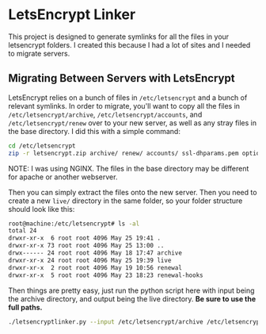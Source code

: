# LetsEncrypt Linker

This project is designed to generate symlinks for all the files in your letsencrypt folders.
I created this because I had a lot of sites and I needed to migrate servers.

## Migrating Between Servers with LetsEncrypt

LetsEncrypt relies on a bunch of files in `/etc/letsencrypt` and a bunch of relevant symlinks.
In order to migrate, you'll want to copy all the files in `/etc/letsencrypt/archive`, `/etc/letsencrypt/accounts`, and `/etc/letsencrypt/renew` over to your new server, as well as any stray files in the base directory.
I did this with a simple command:

```bash
cd /etc/letsencrypt
zip -r letsencrypt.zip archive/ renew/ accounts/ ssl-dhparams.pem options-ssl-nginx.conf
```

NOTE: I was using NGINX.  The files in the base directory may be different for apache or another webserver.

Then you can simply extract the files onto the new server.  Then you need to create a new `live/` directory in the same folder, so your folder structure should look like this:

```bash
root@machine:/etc/letsencrypt# ls -al
total 24
drwxr-xr-x  6 root root 4096 May 25 19:41 .
drwxr-xr-x 73 root root 4096 May 25 13:00 ..
drwx------ 24 root root 4096 May 18 17:47 archive
drwxr-xr-x 24 root root 4096 May 25 19:39 live
drwxr-xr-x  2 root root 4096 May 19 10:56 renewal
drwxr-xr-x  5 root root 4096 May 23 18:23 renewal-hooks
```

Then things are pretty easy, just run the python script here with input being the archive directory, and output being the live directory.
**Be sure to use the full paths.**

```bash
./letsencryptlinker.py --input /etc/letsencrypt/archive /etc/letsencrypt/live
```
